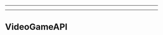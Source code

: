 ----------------------------
-------------------------------------------------------
# VideoGameAPI
